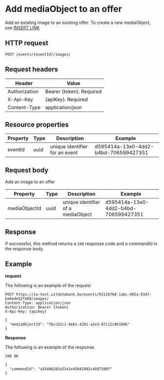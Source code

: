 ---
---

# Add mediaObject to an offer
Add an existing image to an existing offer. To create a new mediaObject, see [INSERT LINK](/images/insert_link)

## HTTP request

```
POST /events/{eventId}/images/
```

## Request headers

| Header        | Value                     |
| ------------- | ------------------------- |
| Authorization | Bearer {token}. Required  |
| X-Api-Key     | {apiKey}. Required        |
| Content-Type  | application/json          |

## Resource properties

| Property	| Type | Description | Example |
|--|--|--|--|
| eventId	| uuid | unique identifier for an event | d595414a-13e0-4dd2-b4bd-706599427351 |

## Request body

Add an image to an offer

| Property	| Type | Description | Example |
|--|--|--|--|
| mediaObjectId	| uuid | unique identifier of a mediaObject | d595414a-13e0-4dd2-b4bd-706599427351 |

## Response

If successful, this method returns a `200` response code and a commandId in the response body.

## Example

**request**

The following is an example of the request

```
POST https://io-test.uitdatabank.be/events/03116768-1abc-405a-93d7-ba6ede52fe09/images/
Content-Type: application/json
Authorization: Bearer {token}
X-Api-Key: {apiKey}

{
  "mediaObjectId": "f6ccb2c1-9eb1-4281-a2e3-07c12c06109b"
}
```

**Response**

The following is an example of the response.

```
200 OK

{
  "commandId": "a55486283a53a1e45041002c4887580f"
}
```
